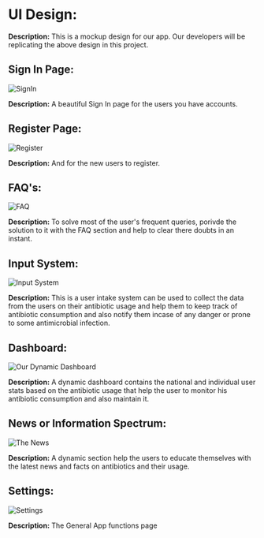 # UI Design:

**Description:** This is a mockup design for our app.
Our developers will be replicating the above design in this project.

## Sign In Page:
![SignIn](./assets/SignIn.png)


**Description:** A beautiful Sign In page for the users you have accounts.

## Register Page:
![Register](./assets/Register.png)


**Description:** And for the new users to register.

## FAQ's:
![FAQ](./assets/FAQ.png)


 **Description:** To solve most of the user's frequent queries, porivde the solution to it with the FAQ section and help to clear there doubts in an instant.

## Input System:
![Input System](./assets/InputSystem.png)


**Description:** This is a user intake system can be used to collect the data from the users on their antibiotic usage and help them to keep track of antibiotic consumption and also notify them incase of any danger or prone to some antimicrobial infection.

## Dashboard:
![Our Dynamic Dashboard](./assets/Dashboard.png)


**Description:** A dynamic dashboard contains the national and individual user stats based on the antibiotic usage that help the user to monitor his antibiotic consumption and also maintain it.

## News or Information Spectrum:
![The News](./assets/News.png)


**Description:** A dynamic section help the users to educate themselves with the latest news and facts on antibiotics and their usage.

## Settings:
![Settings](./assets/Settings.png)


**Description:** The General App functions page
